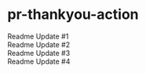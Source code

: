 # pr-thankyou-action

Readme Update #1<br>
Readme Update #2<br>
Readme Update #3<br>
Readme Update #4<br>
